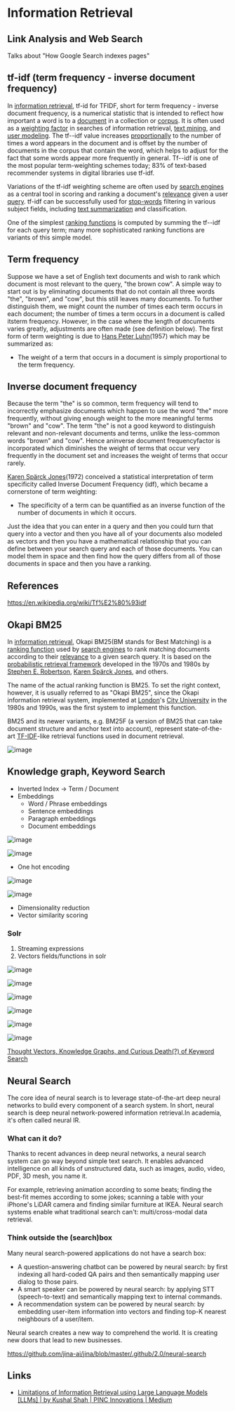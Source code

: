 # Information Retrieval

## Link Analysis and Web Search

Talks about "How Google Search indexes pages"

## tf-idf (term frequency - inverse document frequency)

In [information retrieval](https://en.wikipedia.org/wiki/Information_retrieval), tf-id for TFIDF, short for term frequency - inverse document frequency, is a numerical statistic that is intended to reflect how important a word is to a [document](https://en.wikipedia.org/wiki/Document) in a collection or [corpus](https://en.wikipedia.org/wiki/Text_corpus). It is often used as a [weighting factor](https://en.wikipedia.org/wiki/Weighting_factor) in searches of information retrieval, [text mining](https://en.wikipedia.org/wiki/Text_mining), and [user modeling](https://en.wikipedia.org/wiki/User_modeling). The tf--idf value increases [proportionally](https://en.wikipedia.org/wiki/Proportionality_(mathematics)) to the number of times a word appears in the document and is offset by the number of documents in the corpus that contain the word, which helps to adjust for the fact that some words appear more frequently in general. Tf--idf is one of the most popular term-weighting schemes today; 83% of text-based recommender systems in digital libraries use tf-idf.

Variations of the tf-idf weighting scheme are often used by [search engines](https://en.wikipedia.org/wiki/Search_engine) as a central tool in scoring and ranking a document's [relevance](https://en.wikipedia.org/wiki/Relevance_(information_retrieval)) given a user [query](https://en.wikipedia.org/wiki/Information_retrieval). tf-idf can be successfully used for [stop-words](https://en.wikipedia.org/wiki/Stop-words) filtering in various subject fields, including [text summarization](https://en.wikipedia.org/wiki/Automatic_summarization) and classification.

One of the simplest [ranking functions](https://en.wikipedia.org/wiki/Ranking_function) is computed by summing the tf--idf for each query term; many more sophisticated ranking functions are variants of this simple model.

## Term frequency

Suppose we have a set of English text documents and wish to rank which document is most relevant to the query, "the brown cow". A simple way to start out is by eliminating documents that do not contain all three words "the", "brown", and "cow", but this still leaves many documents. To further distinguish them, we might count the number of times each term occurs in each document; the number of times a term occurs in a document is called itsterm frequency. However, in the case where the length of documents varies greatly, adjustments are often made (see definition below). The first form of term weighting is due to [Hans Peter Luhn](https://en.wikipedia.org/wiki/Hans_Peter_Luhn)(1957) which may be summarized as:

- The weight of a term that occurs in a document is simply proportional to the term frequency.

## Inverse document frequency

Because the term "the" is so common, term frequency will tend to incorrectly emphasize documents which happen to use the word "the" more frequently, without giving enough weight to the more meaningful terms "brown" and "cow". The term "the" is not a good keyword to distinguish relevant and non-relevant documents and terms, unlike the less-common words "brown" and "cow". Hence aninverse document frequencyfactor is incorporated which diminishes the weight of terms that occur very frequently in the document set and increases the weight of terms that occur rarely.

[Karen Spärck Jones](https://en.wikipedia.org/wiki/Karen_Sp%C3%A4rck_Jones)(1972) conceived a statistical interpretation of term specificity called Inverse Document Frequency (idf), which became a cornerstone of term weighting:

- The specificity of a term can be quantified as an inverse function of the number of documents in which it occurs.

Just the idea that you can enter in a query and then you could turn that query into a vector and then you have all of your documents also modeled as vectors and then you have a mathematical relationship that you can define between your search query and each of those documents. You can model them in space and then find how the query differs from all of those documents in space and then you have a ranking.

## References

https://en.wikipedia.org/wiki/Tf%E2%80%93idf

## Okapi BM25

In [information retrieval](https://en.wikipedia.org/wiki/Information_retrieval), Okapi BM25(BM stands for Best Matching) is a [ranking function](https://en.wikipedia.org/wiki/Ranking_function) used by [search engines](https://en.wikipedia.org/wiki/Search_engine) to rank matching documents according to their [relevance](https://en.wikipedia.org/wiki/Relevance_(information_retrieval)) to a given search query. It is based on the [probabilistic retrieval framework](https://en.wikipedia.org/wiki/Probabilistic_relevance_model) developed in the 1970s and 1980s by [Stephen E. Robertson](https://en.wikipedia.org/wiki/Stephen_E._Robertson), [Karen Spärck Jones](https://en.wikipedia.org/wiki/Karen_Sp%C3%A4rck_Jones), and others.

The name of the actual ranking function is BM25. To set the right context, however, it is usually referred to as "Okapi BM25", since the Okapi information retrieval system, implemented at [London](https://en.wikipedia.org/wiki/London)'s [City University](https://en.wikipedia.org/wiki/City_University,_London) in the 1980s and 1990s, was the first system to implement this function.

BM25 and its newer variants, e.g. BM25F (a version of BM25 that can take document structure and anchor text into account), represent state-of-the-art [TF-IDF](https://en.wikipedia.org/wiki/TF-IDF)-like retrieval functions used in document retrieval.

![image](../../media/Technologies-Elasticsearch-Information-Retrieval-image1.jpg)

## Knowledge graph, Keyword Search

- Inverted Index -> Term / Document
- Embeddings
    - Word / Phrase embeddings
    - Sentence embeddings
    - Paragraph embeddings
    - Document embeddings

![image](../../media/Technologies-Elasticsearch-Information-Retrieval-image2.jpg)

![image](../../media/Technologies-Elasticsearch-Information-Retrieval-image3.jpg)

- One hot encoding

![image](../../media/Technologies-Elasticsearch-Information-Retrieval-image4.jpg)

![image](../../media/Technologies-Elasticsearch-Information-Retrieval-image5.jpg)

- Dimensionality reduction
- Vector similarity scoring

### Solr

1. Streaming expressions
2. Vectors fields/functions in solr

![image](../../media/Technologies-Elasticsearch-Information-Retrieval-image6.jpg)

![image](../../media/Technologies-Elasticsearch-Information-Retrieval-image7.jpg)

![image](../../media/Technologies-Elasticsearch-Information-Retrieval-image8.jpg)

![image](../../media/Technologies-Elasticsearch-Information-Retrieval-image9.jpg)

![image](../../media/Technologies-Elasticsearch-Information-Retrieval-image10.jpg)

![image](../../media/Technologies-Elasticsearch-Information-Retrieval-image11.jpg)

[Thought Vectors, Knowledge Graphs, and Curious Death(?) of Keyword Search](https://www.youtube.com/watch?v=JrORpCkuK3g)

## Neural Search

The core idea of neural search is to leverage state-of-the-art deep neural networks to build every component of a search system. In short, neural search is deep neural network-powered information retrieval.In academia, it's often called neural IR.

### What can it do?

Thanks to recent advances in deep neural networks, a neural search system can go way beyond simple text search. It enables advanced intelligence on all kinds of unstructured data, such as images, audio, video, PDF, 3D mesh, you name it.

For example, retrieving animation according to some beats; finding the best-fit memes according to some jokes; scanning a table with your iPhone's LiDAR camera and finding similar furniture at IKEA. Neural search systems enable what traditional search can't: multi/cross-modal data retrieval.

### Think outside the (search)box

Many neural search-powered applications do not have a search box:

- A question-answering chatbot can be powered by neural search: by first indexing all hard-coded QA pairs and then semantically mapping user dialog to those pairs.
- A smart speaker can be powered by neural search: by applying STT (speech-to-text) and semantically mapping text to internal commands.
- A recommendation system can be powered by neural search: by embedding user-item information into vectors and finding top-K nearest neighbours of a user/item.

Neural search creates a new way to comprehend the world. It is creating new doors that lead to new businesses.

https://github.com/jina-ai/jina/blob/master/.github/2.0/neural-search

## Links

- [Limitations of Information Retrieval using Large Language Models \[LLMs\] \| by Kushal Shah \| PINC Innovations \| Medium](https://medium.com/pinc-innovations/limitations-of-information-retrieval-using-large-language-models-llms-e9eba20d30be)
